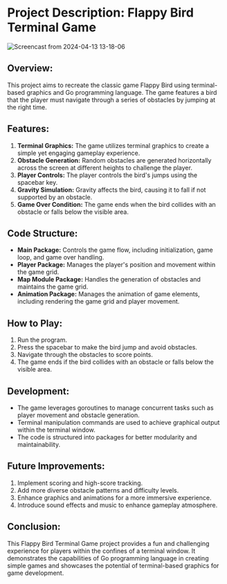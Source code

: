# Project Description: Flappy Bird Terminal Game

![Screencast from 2024-04-13 13-18-06](https://github.com/icryez/jumpingGame/assets/35337801/25365d10-1426-4bd8-ba85-b512c2773066)


## Overview:
This project aims to recreate the classic game Flappy Bird using terminal-based graphics and Go programming language. The game features a bird that the player must navigate through a series of obstacles by jumping at the right time.

## Features:
1. **Terminal Graphics:** The game utilizes terminal graphics to create a simple yet engaging gameplay experience.
2. **Obstacle Generation:** Random obstacles are generated horizontally across the screen at different heights to challenge the player.
3. **Player Controls:** The player controls the bird's jumps using the spacebar key.
4. **Gravity Simulation:** Gravity affects the bird, causing it to fall if not supported by an obstacle.
5. **Game Over Condition:** The game ends when the bird collides with an obstacle or falls below the visible area.

## Code Structure:
- **Main Package:** Controls the game flow, including initialization, game loop, and game over handling.
- **Player Package:** Manages the player's position and movement within the game grid.
- **Map Module Package:** Handles the generation of obstacles and maintains the game grid.
- **Animation Package:** Manages the animation of game elements, including rendering the game grid and player movement.

## How to Play:
1. Run the program.
2. Press the spacebar to make the bird jump and avoid obstacles.
3. Navigate through the obstacles to score points.
4. The game ends if the bird collides with an obstacle or falls below the visible area.

## Development:
- The game leverages goroutines to manage concurrent tasks such as player movement and obstacle generation.
- Terminal manipulation commands are used to achieve graphical output within the terminal window.
- The code is structured into packages for better modularity and maintainability.

## Future Improvements:
1. Implement scoring and high-score tracking.
2. Add more diverse obstacle patterns and difficulty levels.
3. Enhance graphics and animations for a more immersive experience.
4. Introduce sound effects and music to enhance gameplay atmosphere.

## Conclusion:
This Flappy Bird Terminal Game project provides a fun and challenging experience for players within the confines of a terminal window. It demonstrates the capabilities of Go programming language in creating simple games and showcases the potential of terminal-based graphics for game development.
